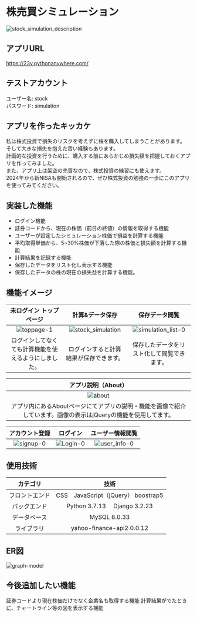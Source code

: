# 株売買シミュレーション
![stock_simulation_description](https://github.com/999yo/stock_simulation_app/assets/103639076/4e2c8003-b4f1-423a-9dba-e069ef37ee9f)

## **アプリURL**
https://23y.pythonanywhere.com/
## テストアカウント
ユーザー名: stock  
パスワード: simulation
## アプリを作ったキッカケ
私は株式投資で損失のリスクを考えずに株を購入してしまうことがあります。  
そして大きな損失を抱えた苦い経験もあります。  
計画的な投資を行うために、購入する前にあらかじめ損失額を把握しておくアプリを作ってみました。  
また、アプリ上は架空の売買なので、株式投資の練習にも使えます。  
2024年から新NISAも開始されるので、ぜひ株式投資の勉強の一歩にこのアプリを使ってみてください。　　

## 実装した機能
- ログイン機能   
- 証券コードから、現在の株価（前日の終値）の情報を取得する機能   
- ユーザーが設定したシミュレーション株価で損益を計算する機能  
- 平均取得単価から、5~30%株価が下落した際の株価と損失額を計算する機能
- 計算結果を記録する機能  
- 保存したデータをリスト化し表示する機能  
- 保存したデータの株の現在の損失益を計算する機能。

## 機能イメージ
| 未ログイン トップページ | 計算&データ保存| 保存データ閲覧 |
|:-----------:|:------------:|:------------:|
|![toppage-1](https://github.com/999yo/stock_simulation_app/assets/103639076/2a6248aa-dee0-4df8-9a9d-48a76172ed3e)|![stock_simulation](https://github.com/999yo/stock_simulation_app/assets/103639076/83a374bf-7d88-4503-8a90-63720645a741)|![simulation_list-0](https://github.com/999yo/stock_simulation_app/assets/103639076/da316a13-947d-4fc8-8e4c-72f68f7f1124)|
| ログインしてなくても計算機能を使えるようにしました。 | ログインすると計算結果が保存できます。| 保存したデータをリスト化して閲覧できます。 |

| アプリ説明（About）| 
|:-----------:|
|![about](https://github.com/999yo/stock_simulation_app/assets/103639076/53b8d415-dda6-4aaf-8275-498920f8617f)|
| アプリ内にあるAboutページにてアプリの説明・機能を画像で紹介しています。画像の表示はjQueryの機能を使用してます。|

| アカウント登録 | ログイン| ユーザー情報閲覧 |
|:-----------:|:------------:|:------------:|
|![signup-0](https://github.com/999yo/stock_simulation_app/assets/103639076/6c5dfb8b-9994-4483-b25d-29554bb474c0)|![Login-0](https://github.com/999yo/stock_simulation_app/assets/103639076/1e7546a0-faa2-461c-bc9f-750996a6e069)|![user_info-0](https://github.com/999yo/stock_simulation_app/assets/103639076/c4e8e22b-3f8f-48e0-a643-c89f81dc0e1b)|




## 使用技術
| カテゴリ       | 技術  |
| :-------------: | :------------: |
|フロントエンド | CSS　JavaScript（jQuery） boostrap5|
|バックエンド   | Python 3.7.13　  Django 3.2.23 |
| データベース   |  MySQL 8.0.33  |
|ライブラリ　　 |  yahoo-finance-api2 0.0.12    |

## ER図
![graph-model](https://github.com/999yo/stock_simulation_app/assets/103639076/c0fd853a-c943-47ae-92b7-b8e0b6c42e6c)

## 今後追加したい機能
証券コードより現在株価だけでなく企業名も取得する機能
計算結果がでたときに、チャートライン等の図を表示する機能










